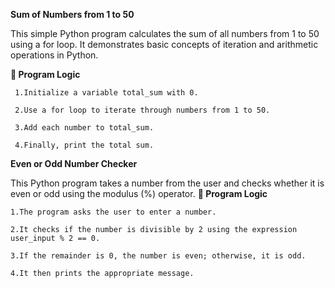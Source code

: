 **Sum of Numbers from 1 to 50**

This simple Python program calculates the sum of all numbers from 1 to 50 using a for loop.
It demonstrates basic concepts of iteration and arithmetic operations in Python.

**🧠 Program Logic**

     1.Initialize a variable total_sum with 0.
    
     2.Use a for loop to iterate through numbers from 1 to 50.
     
     3.Add each number to total_sum.
     
     4.Finally, print the total sum.


  **Even or Odd Number Checker**

This Python program takes a number from the user and checks whether it is even or odd using the modulus (%) operator.
**🧠 Program Logic**

    1.The program asks the user to enter a number.
    
    2.It checks if the number is divisible by 2 using the expression user_input % 2 == 0.
    
    3.If the remainder is 0, the number is even; otherwise, it is odd.
    
    4.It then prints the appropriate message.
